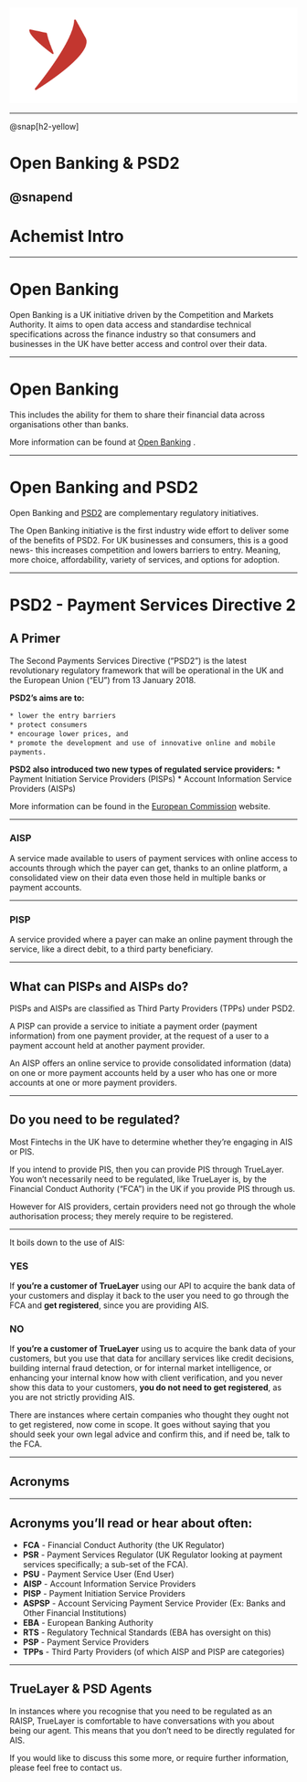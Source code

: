 
![Yarilabs](assets/yarilabs_logo_vH_signature_neg_transp.png)

---

@snap[h2-yellow]
# Open Banking & PSD2 
@snapend
---

# Achemist Intro

---

# Open Banking

Open Banking is a UK initiative driven by the Competition and Markets Authority. 
It aims to open data access and standardise technical specifications across the 
finance industry so that consumers and businesses in the UK have better access 
and control over their data. 

---

# Open Banking
This includes the ability for them to share their financial data across 
organisations other than banks.

More information can be found at  [Open Banking](https://www.openbanking.org.uk/) .

---

# Open Banking and PSD2
Open Banking and  [PSD2](https://truelayer.com/psd2/)  are complementary regulatory initiatives.

The Open Banking initiative is the first industry wide effort to deliver some of the benefits of PSD2. For UK businesses and consumers, this is a good news- this increases competition and lowers barriers to entry. Meaning, more choice, affordability, variety of services, and options for adoption.

---

# PSD2 - Payment Services Directive 2
## A Primer
The Second Payments Services Directive (“PSD2”) is the latest revolutionary regulatory framework that will be operational in the UK and the European Union (“EU”) from 13 January 2018.

**PSD2’s aims are to:**

	* lower the entry barriers
	* protect consumers
	* encourage lower prices, and
	* promote the development and use of innovative online and mobile payments.

**PSD2 also introduced two new types of regulated service providers:**
	* Payment Initiation Service Providers (PISPs)
	* Account Information Service Providers (AISPs)

More information can be found in the  [European Commission](https://ec.europa.eu/info/law/payment-services-psd-2-directive-eu-2015-2366_en) website.

---

### AISP
A service made available to users of payment services with online access to accounts through which the payer can get, thanks to an online platform, a consolidated view on their data even those held in multiple banks or payment accounts.

---

### PISP
A service provided where a payer can make an online payment through the service, like a direct debit, to a third party beneficiary.

---

## What can PISPs and AISPs do?
PISPs and AISPs are classified as Third Party Providers (TPPs) under PSD2.

A PISP can provide a service to initiate a payment order (payment information) from one payment provider, at the request of a user to a payment account held at another payment provider.

An AISP offers an online service to provide consolidated information (data) on one or more payment accounts held by a user who has one or more accounts at one or more payment providers.

---

## Do you need to be regulated?
Most Fintechs in the UK have to determine whether they’re engaging in AIS or PIS.

If you intend to provide PIS, then you can provide PIS through TrueLayer. You won’t necessarily need to be regulated, like TrueLayer is, by the Financial Conduct Authority (“FCA”) in the UK if you provide PIS through us.

However for AIS providers, certain providers need not go through the whole authorisation process; they merely require to be registered.

---

It boils down to the use of AIS:


### YES
If **you’re a customer of TrueLayer** using our API to acquire the bank data of your customers and display it back to the user you need to go through the FCA and **get registered**, since you are providing AIS.

### NO

If **you’re a customer of TrueLayer** using us to acquire the bank data of your customers, but you use that data for ancillary services like credit decisions, building internal fraud detection, or for internal market intelligence, or enhancing your internal know how with client verification, and you never show this data to your customers, **you do not need to get registered**, as you are not strictly providing AIS.

There are instances where certain companies who thought they ought not to get registered, now come in scope. It goes without saying that you should seek your own legal advice and confirm this, and if need be, talk to the FCA.

---

## Acronyms

---

## Acronyms you’ll read or hear about often:
* **FCA** 	- Financial Conduct Authority (the UK Regulator)
* **PSR** 	- Payment Services Regulator (UK Regulator looking at payment 	services specifically; a sub-set of the FCA).
* **PSU** 	- Payment Service User (End User)
* **AISP** 	- Account Information Service Providers
* **PISP**	- Payment Initiation Service Providers
* **ASPSP** - Account Servicing Payment Service Provider (Ex: Banks and Other Financial Institutions)
* **EBA** 	- European Banking Authority
* **RTS** 	- Regulatory Technical Standards (EBA has oversight on this)
* **PSP** 	- Payment Service Providers
* **TPPs** 	- Third Party Providers (of which AISP and PISP are categories)

---

## TrueLayer & PSD Agents
In instances where you recognise that you need to be regulated as an RAISP, TrueLayer is comfortable to have conversations with you about being our agent. This means that you don’t need to be directly regulated for AIS.

If you would like to discuss this some more, or require further information, please feel free to contact us.

